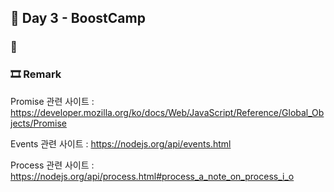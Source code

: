 ## 📕 Day 3 - BoostCamp

### 📘 

### 🎞 Remark

Promise 관련 사이트 : https://developer.mozilla.org/ko/docs/Web/JavaScript/Reference/Global_Objects/Promise

Events 관련 사이트 : https://nodejs.org/api/events.html

Process 관련 사이트 : https://nodejs.org/api/process.html#process_a_note_on_process_i_o
